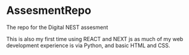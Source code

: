 # AssesmentRepo
The repo for the Digital NEST assesment

This is also my first time using REACT and NEXT js as much of
my web development experience is via Python, and basic HTML and CSS.